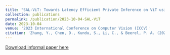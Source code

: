 ```yaml
---
title: "SAL-ViT: Towards Latency Efficient Private Inference on ViT using Selective Attention Search with a Learnable Softmax Approximation"
collection: publications
permalink: /publication/2023-10-04-SAL-ViT
date: 2023-10-04
venue: '2023 International Conference on Computer Vision (ICCV)'
citation: 'Zhang, Y., Chen, D., Kundu, S., Li, C., & Beerel, P. A. (2023). SAL-ViT: Towards Latency Efficient Private Inference on ViT using Selective Attention Search with a Learnable Softmax Approximation. In Proceedings of the IEEE/CVF International Conference on Computer Vision (pp. 5116-5125).'
---
```


[Download informal paper here](/files/SAL_ViT.pdf)

